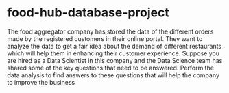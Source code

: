 # food-hub-database-project
The food aggregator company has stored the data of the different orders made by the registered customers in their online portal. 
They want to analyze the data to get a fair idea about the demand of different restaurants which will help them in enhancing their customer experience. 
Suppose you are hired as a Data Scientist in this company and the Data Science team has shared some of the key questions that need to be answered. 
Perform the data analysis to find answers to these questions that will help the company to improve the business
